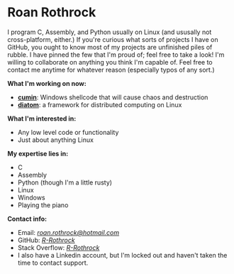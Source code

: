 # Roan Rothrock

I program C, Assembly, and Python usually on Linux (and ususally not
cross-platform, either.) If you're curious what sorts of projects I
have on GitHub, you ought to know most of my projects are unfinished
piles of rubble. I have pinned the few that I'm proud of; feel free
to take a look! I'm willing to collaborate on anything you think I'm
capable of. Feel free to contact me anytime for whatever reason
(especially typos of any sort.)

**What I'm working on now:**

- **[cumin](github.com/R-Rothrock/cumin)**: Windows shellcode that will cause chaos and destruction
- **[diatom](github.com/R-Rothrock/oregano)**: a framework for distributed computing on Linux

**What I'm interested in:**

- Any low level code or functionality
- Just about anything Linux

**My expertise lies in:**

- C
- Assembly
- Python (though I'm a little rusty)
- Linux
- Windows
- Playing the piano

**Contact info:**

- Email: _[roan.rothrock@hotmail.com](roan.rothrock@hotmail.com)_
- GitHub: _[R-Rothrock](https://github.com/R-Rothrock)_
- Stack Overflow: _[R-Rothrock](https://stackoverflow.com/users/19124377/r-rothrock)_
- I also have a Linkedin account, but I'm locked out and haven't taken the time to contact support.

<!---
🎵 Never gonna give you up, never gonna let your down 🎵
🎵 Never gonna run around, and hurt you 🎵

You had no idea you were going to get Rick rolled here, did you?
--->
